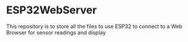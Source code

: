 # ESP32WebServer
This repository is to store all the files to use ESP32 to connect to a Web Browser for sensor readings and display
